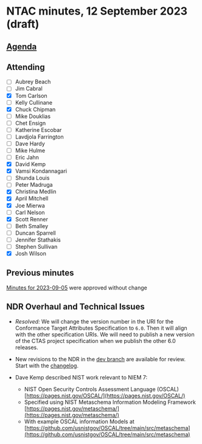 # NTAC minutes, 12 September 2023 (draft)

## [Agenda](2023-09-12-agenda.md)

## Attending

- [ ] Aubrey Beach
- [ ] Jim Cabral
- [x] Tom Carlson
- [ ] Kelly Cullinane
- [x] Chuck Chipman
- [ ] Mike Douklias
- [ ] Chet Ensign
- [ ] Katherine Escobar
- [ ] Lavdjola Farrington
- [ ] Dave Hardy
- [ ] Mike Hulme
- [ ] Eric Jahn
- [x] David Kemp
- [x] Vamsi Kondannagari
- [ ] Shunda Louis
- [ ] Peter Madruga
- [x] Christina Medlin
- [x] April Mitchell
- [x] Joe Mierwa
- [ ] Carl Nelson
- [x] Scott Renner
- [ ] Beth Smalley
- [ ] Duncan Sparrell
- [ ] Jennifer Stathakis
- [ ] Stephen Sullivan
- [x] Josh Wilson

## Previous minutes

[Minutes for 2023-09-05](2023-09-05-minutes.md) were approved without change

## NDR Overhaul and Technical Issues

- *Resolved:*  We will change the version number in the URI for the Conformance Target Attributes Specification to `6.0`.  Then it will align with the other specification URIs.  We will need to publish a new version of the CTAS project specification when we publish the other 6.0 releases.

* New revisions to the NDR in the [dev branch](https://github.com/niemopen/niem-naming-design-rules/tree/dev) are available for review.  Start with the [changelog](https://github.com/niemopen/niem-naming-design-rules/blob/dev/changelog.md).
* Dave Kemp described NIST work relevant to NIEM 7:

  - NIST Open Security Controls Assessment Language (OSCAL) [https://pages.nist.gov/OSCAL/](https://pages.nist.gov/OSCAL/)
  - Specified using NIST Metaschema Information Modeling Framework [https://pages.nist.gov/metaschema/](https://pages.nist.gov/metaschema/)
  - With example OSCAL information Models at [https://github.com/usnistgov/OSCAL/tree/main/src/metaschema](https://github.com/usnistgov/OSCAL/tree/main/src/metaschema)
